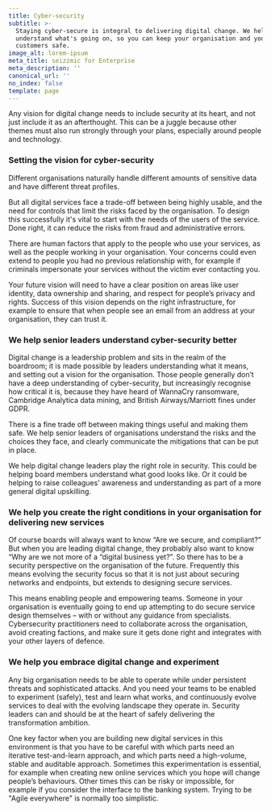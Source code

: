 ```yaml
---
title: Cyber-security
subtitle: >-
  Staying cyber-secure is integral to delivering digital change. We help you
  understand what's going on, so you can keep your organisation and your
  customers safe.
image_alt: lorem-ipsum
meta_title: seizzmic for Enterprise
meta_description: ''
canonical_url: ''
no_index: false
template: page
---
```

Any vision for digital change needs to include security at its heart, and not just include it as an afterthought. This can be a juggle because other themes must also run strongly through your plans, especially around people and technology.

### Setting the vision for cyber-security

Different organisations naturally handle different amounts of sensitive data and have different threat profiles.

But all digital services face a trade-off between being highly usable, and the need for controls that limit the risks faced by the organisation. To design this successfully it's vital to start with the needs of the users of the service. Done right, it can reduce the risks from fraud and administrative errors.

There are human factors that apply to the people who use your services, as well as the people working in your organisation. Your concerns could even extend to people you had no previous relationship with, for example if criminals impersonate your services without the victim ever contacting you.

Your future vision will need to have a clear position on areas like user identity, data ownership and sharing, and respect for people’s privacy and rights. Success of this vision depends on the right infrastructure, for example to ensure that when people see an email from an address at your organisation, they can trust it.

### We help senior leaders understand cyber-security better

Digital change is a leadership problem and sits in the realm of the boardroom; it is made possible by leaders understanding what it means, and setting out a vision for the organisation. Those people generally don’t have a deep understanding of cyber-security, but increasingly recognise how critical it is, because they have heard of WannaCry ransomware, Cambridge Analytica data mining, and British Airways/Marriott fines under GDPR.

There is a fine trade off between making things useful and making them safe. We help senior leaders of organisations understand the risks and the choices they face, and clearly communicate the mitigations that can be put in place.

We help digital change leaders play the right role in security. This could be helping board members understand what good looks like. Or it could be helping to raise colleagues’ awareness and understanding as part of a more general digital upskilling.

### We help you create the right conditions in your organisation for delivering new services

Of course boards will always want to know “Are we secure, and compliant?” But when you are leading digital change, they probably also want to know “Why are we not more of a “digital business yet?”. So there has to be a security perspective on the organisation of the future. Frequently this means evolving the security focus so that it is not just about securing networks and endpoints, but extends to designing secure services.

This means enabling people and empowering teams. Someone in your organisation is eventually going to end up attempting to do secure service design themselves – with or without any guidance from specialists. Cybersecurity practitioners need to collaborate across the organisation, avoid creating factions, and make sure it gets done right and integrates with your other layers of defence.

### We help you embrace digital change and experiment

Any big organisation needs to be able to operate while under persistent threats and sophisticated attacks. And you need your teams to be enabled to experiment (safely), test and learn what works, and continuously evolve services to deal with the evolving landscape they operate in. Security leaders can and should be at the heart of safely delivering the transformation ambition.

One key factor when you are building new digital services in this environment is that you have to be careful with which parts need an iterative test-and-learn approach, and which parts need a high-volume, stable and auditable approach. Sometimes this experimentation is essential, for example when creating new online services which you hope will change people’s behaviours. Other times this can be risky or impossible, for example if you consider the interface to the banking system. Trying to be "Agile everywhere" is normally too simplistic.

